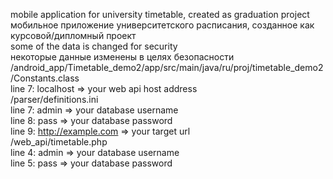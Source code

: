mobile application for university timetable, created as graduation project  
мобильное приложение университетского расписания, созданное как курсовой/дипломный проект  
some of the data is changed for security  
некоторые данные изменены в целях безопасности  
/android_app/Timetable_demo2/app/src/main/java/ru/proj/timetable_demo2/Constants.class  
line 7: localhost => your web api host address  
/parser/definitions.ini  
line 7: admin => your database username  
line 8: pass => your database password  
line 9: http://example.com => your target url  
/web_api/timetable.php  
line 4: admin => your database username  
line 5: pass => your database password   
